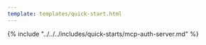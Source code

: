 ```yaml
---
template: templates/quick-start.html
---
```


<script>
  const meta = {
    what_you_will_learn: [
      "Create new Node.js MCP server",
      "Install <a href='https://www.npmjs.com/package/mcp-auth' target='_blank' rel='noopener noreferrer'>MCP Auth</a> package",
      "Set up {{ product_name }} for user authentication",
      "Define an MCP tool to return profile information"
    ],
    prerequisites: [
      "About 15 minutes",
      "<a href='{{ base_path }}/get-started/create-asgardeo-account/'>{{ product_name }} account</a>",
      "Install Node.js on your system",
      "Make sure you have a JavaScript package manager like npm, yarn, or pnpm",
      "Install <a href='https://claude.ai/download' target='_blank' rel='noopener noreferrer'>Claude Desktop</a>",
      "A favorite text editor or IDE"
    ],
    source_code: "<a href='https://github.com/sagara-gunathunga/mcp-auth-qsg' target='_blank' class='github-icon'>MCP-Auth Sample</a>"
  };
</script>

{% include "../../../includes/quick-starts/mcp-auth-server.md" %}
